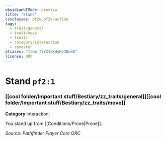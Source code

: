 ```yaml
---
obsidianUIMode: preview
title: "Stand"
cssclasses: pf2e,pf2e-action
tags:
  - trait/general
  - trait/move
  - trait/
  - category/interaction
  - remaster
aliases: "Item.flYX1kKdyK53NoX6"
license: ORC
---
```

# Stand `pf2:1`

### [[cool folder/Important stuff/Bestiary/zz_traits/general]][[cool folder/Important stuff/Bestiary/zz_traits/move]]

**Category** interaction; 




You stand up from [[Conditions/Prone|Prone]].

*Source: Pathfinder Player Core*
*ORC*